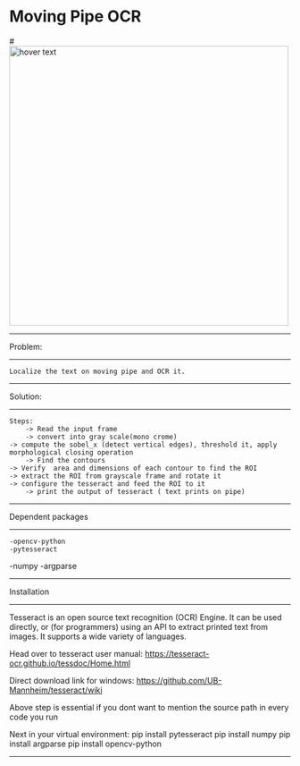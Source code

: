 # Moving Pipe OCR

#<img src="" width="500" title="hover text">

*************************************************************************************
Problem:
*************************************************************************************

	Localize the text on moving pipe and OCR it.

*************************************************************************************
Solution:
*************************************************************************************
	Steps:
		-> Read the input frame
		-> convert into gray scale(mono crome)
    -> compute the sobel_x (detect vertical edges), threshold it, apply morphological closing operation
		-> Find the contours
    -> Verify  area and dimensions of each contour to find the ROI
    -> extract the ROI from grayscale frame and rotate it 
    -> configure the tesseract and feed the ROI to it
		-> print the output of tesseract ( text prints on pipe)

*****************************************************
Dependent packages
*****************************************************
	-opencv-python
	-pytesseract
  -numpy 
  -argparse

*****************************************************
Installation
*****************************************************
Tesseract is an open source text recognition (OCR) Engine. It can be used directly, or (for programmers) using an API to extract printed text from images. It supports a wide variety of languages.

Head over to tesseract user manual:
https://tesseract-ocr.github.io/tessdoc/Home.html
              
Direct download link for windows:
https://github.com/UB-Mannheim/tesseract/wiki

Above step is essential if you dont want to mention the source path in every code you run

Next in your virtual environment: 
pip install pytesseract
pip install numpy
pip install argparse
pip install opencv-python

*****************************************************

